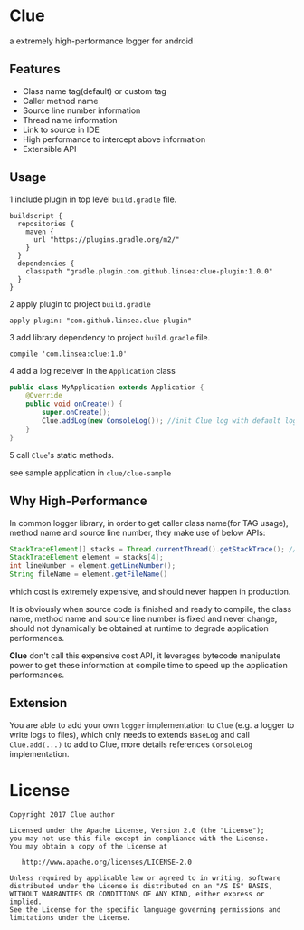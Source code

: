 # Clue
a extremely high-performance logger for android

## Features
- Class name tag(default) or custom tag
- Caller method name
- Source line number information
- Thread name information
- Link to source in IDE
- High performance to intercept above information
- Extensible API

## Usage
1 include plugin in top level `build.gradle` file.
```
buildscript {
  repositories {
    maven {
      url "https://plugins.gradle.org/m2/"
    }
  }
  dependencies {
    classpath "gradle.plugin.com.github.linsea:clue-plugin:1.0.0"
  }
}
```
2 apply plugin to project `build.gradle`
```
apply plugin: "com.github.linsea.clue-plugin"
```
3 add library dependency to project `build.gradle` file.
```
compile 'com.linsea:clue:1.0'
```
4 add a log receiver in the `Application` class
```java
public class MyApplication extends Application {
    @Override
    public void onCreate() {
        super.onCreate();
        Clue.addLog(new ConsoleLog()); //init Clue log with default logcat
    }
}
```
5 call `Clue`'s static methods.

see sample application in `clue/clue-sample`

## Why High-Performance
In common logger library, in order to get caller class name(for TAG usage),
method name and source line number, they make use of below APIs:
```java
StackTraceElement[] stacks = Thread.currentThread().getStackTrace(); //expensive cost
StackTraceElement element = stacks[4];
int lineNumber = element.getLineNumber();
String fileName = element.getFileName()
```
which cost is extremely expensive, and should never happen in production.

It is obviously when source code is finished and ready to compile, the class name,
method name and source line number is fixed and never change, should not dynamically
be obtained at runtime to degrade application performances.

**Clue** don't call this expensive cost API, it leverages bytecode manipulate power to get
these information at compile time to speed up the application performances.

## Extension
You are able to add your own `logger` implementation to `Clue` (e.g. a logger to write logs
to files), which only needs to extends `BaseLog` and call `Clue.add(...)` to add to Clue,
more details references `ConsoleLog` implementation.

# License

    Copyright 2017 Clue author

    Licensed under the Apache License, Version 2.0 (the "License");
    you may not use this file except in compliance with the License.
    You may obtain a copy of the License at

       http://www.apache.org/licenses/LICENSE-2.0

    Unless required by applicable law or agreed to in writing, software
    distributed under the License is distributed on an "AS IS" BASIS,
    WITHOUT WARRANTIES OR CONDITIONS OF ANY KIND, either express or implied.
    See the License for the specific language governing permissions and
    limitations under the License.